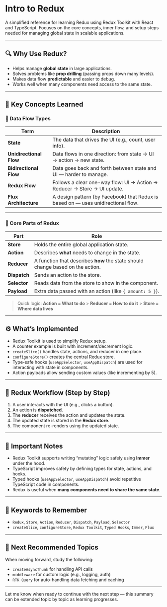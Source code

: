 # Intro to Redux

A simplified reference for learning Redux using Redux Toolkit with React and TypeScript. Focuses on the core concepts, inner flow, and setup steps needed for managing global state in scalable applications.

---

## 🔍 Why Use Redux?

- Helps manage **global state** in large applications.
- Solves problems like **prop drilling** (passing props down many levels).
- Makes data flow **predictable** and easier to debug.
- Works well when many components need access to the same state.

---

## 🧭 Key Concepts Learned

### 🔁 Data Flow Types

| Term                    | Description                                                                       |
| ----------------------- | --------------------------------------------------------------------------------- |
| **State**               | The data that drives the UI (e.g., count, user info).                             |
| **Unidirectional Flow** | Data flows in one direction: from state → UI → action → new state.                |
| **Bidirectional Flow**  | Data goes back and forth between state and UI — harder to manage.                 |
| **Redux Flow**          | Follows a clear one-way flow: UI → Action → Reducer → Store → UI update.          |
| **Flux Architecture**   | A design pattern (by Facebook) that Redux is based on — uses unidirectional flow. |

---

### 🧱 Core Parts of Redux

| Part         | Role                                                                           |
| ------------ | ------------------------------------------------------------------------------ |
| **Store**    | Holds the entire global application state.                                     |
| **Action**   | Describes **what** needs to change in the state.                               |
| **Reducer**  | A function that describes **how** the state should change based on the action. |
| **Dispatch** | Sends an action to the store.                                                  |
| **Selector** | Reads data from the store to show in the component.                            |
| **Payload**  | Extra data passed with an action (like `{ amount: 5 }`).                       |

> Quick logic:
> **Action = What to do** > **Reducer = How to do it** > **Store = Where data lives**

---

## ⚙️ What’s Implemented

- Redux Toolkit is used to simplify Redux setup.
- A counter example is built with increment/decrement logic.
- `createSlice()` handles state, actions, and reducer in one place.
- `configureStore()` creates the central Redux store.
- Type-safe hooks (`useAppSelector`, `useAppDispatch`) are used for interacting with state in components.
- Action payloads allow sending custom values (like incrementing by 5).

---

## 🚦 Redux Workflow (Step by Step)

1. A user interacts with the UI (e.g., clicks a button).
2. An action is **dispatched**.
3. The **reducer** receives the action and updates the state.
4. The updated state is stored in the **Redux store**.
5. The component re-renders using the updated state.

---

## 🧠 Important Notes

- Redux Toolkit supports writing “mutating” logic safely using **Immer** under the hood.
- TypeScript improves safety by defining types for state, actions, and hooks.
- Typed hooks (`useAppSelector`, `useAppDispatch`) avoid repetitive TypeScript code in components.
- Redux is useful when **many components need to share the same state**.

---

## 🔑 Keywords to Remember

- `Redux`, `Store`, `Action`, `Reducer`, `Dispatch`, `Payload`, `Selector`
- `createSlice`, `configureStore`, `Redux Toolkit`, `Typed Hooks`, `Immer`, `Flux`

---

## 📌 Next Recommended Topics

When moving forward, study the following:

- `createAsyncThunk` for handling API calls
- `middleware` for custom logic (e.g., logging, auth)
- `RTK Query` for auto-handling data fetching and caching

---

Let me know when ready to continue with the next step — this summary can be extended topic by topic as learning progresses.
